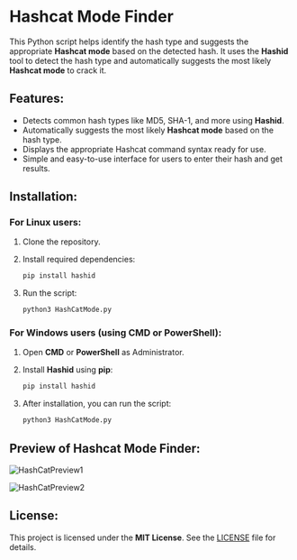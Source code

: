 # Hashcat Mode Finder

This Python script helps identify the hash type and suggests the appropriate **Hashcat mode** based on the detected hash. It uses the **Hashid** tool to detect the hash type and automatically suggests the most likely **Hashcat mode** to crack it.

## Features:
- Detects common hash types like MD5, SHA-1, and more using **Hashid**.
- Automatically suggests the most likely **Hashcat mode** based on the hash type.
- Displays the appropriate Hashcat command syntax ready for use.
- Simple and easy-to-use interface for users to enter their hash and get results.

## Installation:

### For Linux users:
1. Clone the repository.
2. Install required dependencies:
    ```bash
    pip install hashid
    ```

3. Run the script:
    ```bash
    python3 HashCatMode.py
    ```

### For Windows users (using CMD or PowerShell):
1. Open **CMD** or **PowerShell** as Administrator.
2. Install **Hashid** using **pip**:
    ```bash
    pip install hashid
    ```

3. After installation, you can run the script:
    ```bash
    python3 HashCatMode.py
    ```
## Preview of Hashcat Mode Finder:
![HashCatPreview1](https://github.com/user-attachments/assets/8977d842-0fc9-4ad1-97b8-7a71bdf59e8b)

![HashCatPreview2](https://github.com/user-attachments/assets/f2159bb9-675f-4734-aa2a-a3d4ebf02c91)





## License:
This project is licensed under the **MIT License**. See the [LICENSE](LICENSE) file for details.
